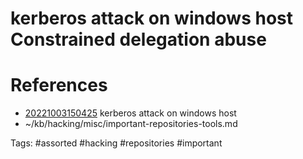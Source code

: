 # kerberos attack on windows host Constrained delegation abuse

# References
- [20221003150425](/zet/20221003150425/README.md) kerberos attack on windows host
- ~/kb/hacking/misc/important-repositories-tools.md

Tags:
    #assorted #hacking #repositories #important

